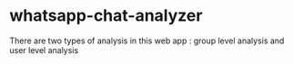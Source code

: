 # whatsapp-chat-analyzer

There are two types of analysis in this web app : group level analysis and user level analysis
